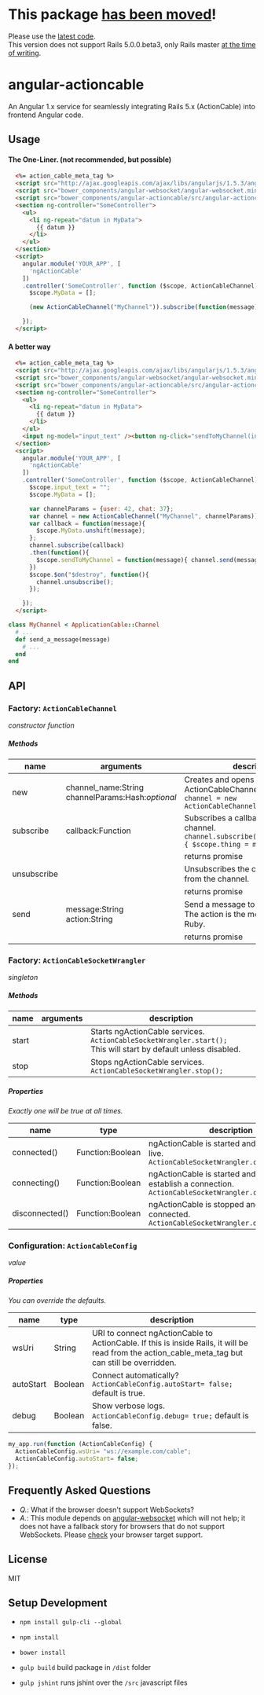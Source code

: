 # This package [has been moved](https://github.com/angular-actioncable/angular-actioncable)!
Please use the [latest code](https://github.com/angular-actioncable/angular-actioncable).  
This version does not support Rails 5.0.0.beta3, only Rails master [at the time of writing](https://github.com/rails/rails/tree/b8d1dbf9933e3d67e15cd06116164286ba15c6a7).

# angular-actioncable
An Angular 1.x service for seamlessly integrating Rails 5.x (ActionCable) into frontend Angular code.

## Usage

#### The One-Liner. (not recommended, but possible)

```html
  <%= action_cable_meta_tag %>
  <script src="http://ajax.googleapis.com/ajax/libs/angularjs/1.5.3/angular.min.js"></script>
  <script src="bower_components/angular-websocket/angular-websocket.min.js"></script>
  <script src="bower_components/angular-actioncable/src/angular-actioncable.js"></script>
  <section ng-controller="SomeController">
    <ul>
      <li ng-repeat="datum in MyData">
        {{ datum }}
      </li>
    </ul>
  </section>
  <script>
    angular.module('YOUR_APP', [
      'ngActionCable'
    ])
    .controller('SomeController', function ($scope, ActionCableChannel) {
      $scope.MyData = [];

      (new ActionCableChannel("MyChannel")).subscribe(function(message){ $scope.MyData.unshift(message) })

    });
  </script>
```

#### A better way

```html
  <%= action_cable_meta_tag %>
  <script src="http://ajax.googleapis.com/ajax/libs/angularjs/1.5.3/angular.min.js"></script>
  <script src="bower_components/angular-websocket/angular-websocket.min.js"></script>
  <script src="bower_components/angular-actioncable/src/angular-actioncable.js"></script>
  <section ng-controller="SomeController">
    <ul>
      <li ng-repeat="datum in MyData">
        {{ datum }}
      </li>
    </ul>
    <input ng-model="input_text" /><button ng-click="sendToMyChannel(input_text)">Send</button>
  </section>
  <script>
    angular.module('YOUR_APP', [
      'ngActionCable'
    ])
    .controller('SomeController', function ($scope, ActionCableChannel) {
      $scope.input_text = "";
      $scope.MyData = [];

      var channelParams = {user: 42, chat: 37};
      var channel = new ActionCableChannel("MyChannel", channelParams));
      var callback = function(message){
        $scope.MyData.unshift(message);
      };
      channel.subscribe(callback)
      .then(function(){
        $scope.sendToMyChannel = function(message){ channel.send(message, 'send_a_message') };
      })
      $scope.$on("$destroy", function(){
        channel.unsubscribe();
      });

    });
  </script>
```

```ruby
class MyChannel < ApplicationCable::Channel
  # ...
  def send_a_message(message)
    # ...
  end
end
```

## API

### Factory: `ActionCableChannel`

_constructor function_

##### Methods
name        | arguments                                              | description
------------|--------------------------------------------------------|--------------------------------------------
new         | channel_name:String<br />channelParams:Hash:_optional_ | Creates and opens an ActionCableChannel instance. `var channel = new ActionCableChannel('MyChannel');`
subscribe   | callback:Function                                      | Subscribes a callback function to the channel. `channel.subscribe(function(message){ $scope.thing = message });`
            |                                                        | returns promise
unsubscribe |                                                        | Unsubscribes the callback function from the channel.
            |                                                        | returns promise
send        | message:String<br />action:String                      | Send a message to an action in Rails. The action is the method name in Ruby.
            |                                                        | returns promise

### Factory: `ActionCableSocketWrangler`

_singleton_

##### Methods
name        | arguments                                              | description
------------|--------------------------------------------------------|--------------------------------------------
start       |                                                        | Starts ngActionCable services. `ActionCableSocketWrangler.start();`<br />This will start by default unless disabled.
stop        |                                                        | Stops ngActionCable services. `ActionCableSocketWrangler.stop();`

##### Properties

_Exactly one will be true at all times._

name             | type              | description
-----------------|-------------------|------------
connected()      | Function:Boolean  | ngActionCable is started and connected live. `ActionCableSocketWrangler.connected();`
connecting()     | Function:Boolean  | ngActionCable is started and trying to establish a connection. `ActionCableSocketWrangler.connecting();`
disconnected()   | Function:Boolean  | ngActionCable is stopped and not connected. `ActionCableSocketWrangler.disconnected();`

### Configuration: `ActionCableConfig`

_value_

##### Properties

_You can override the defaults._

name      | type    | description
----------|---------|------------
wsUri     | String  | URI to connect ngActionCable to ActionCable.  If this is inside Rails, it will be read from the action_cable_meta_tag but can still be overridden.
autoStart | Boolean | Connect automatically? `ActionCableConfig.autoStart= false;` default is true.
debug     | Boolean | Show verbose logs. `ActionCableConfig.debug= true;` default is false.

```javascript
my_app.run(function (ActionCableConfig) {
  ActionCableConfig.wsUri= "ws://example.com/cable";
  ActionCableConfig.autoStart= false;
});
```

## Frequently Asked Questions

 * *Q.*: What if the browser doesn't support WebSockets?
 * *A.*: This module depends on [angular-websocket](https://github.com/AngularClass/angular-websocket) which will not help; it does not have a fallback story for browsers that do not support WebSockets. Please [check](http://caniuse.com/#feat=websockets) your browser target support.

## License
MIT


## Setup Development
 - `npm install gulp-cli --global`
 - `npm install`
 - `bower install`

 - `gulp build` build package in `/dist` folder
 - `gulp jshint` runs jshint over the `/src` javascript files
